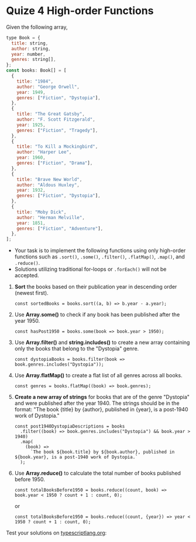 # Quize 4 High-order Functions

Given the following array,

```javascript
type Book = {
  title: string,
  author: string,
  year: number,
  genres: string[],
};
const books: Book[] = [
  {
    title: "1984",
    author: "George Orwell",
    year: 1949,
    genres: ["Fiction", "Dystopia"],
  },
  {
    title: "The Great Gatsby",
    author: "F. Scott Fitzgerald",
    year: 1925,
    genres: ["Fiction", "Tragedy"],
  },
  {
    title: "To Kill a Mockingbird",
    author: "Harper Lee",
    year: 1960,
    genres: ["Fiction", "Drama"],
  },
  {
    title: "Brave New World",
    author: "Aldous Huxley",
    year: 1932,
    genres: ["Fiction", "Dystopia"],
  },
  {
    title: "Moby Dick",
    author: "Herman Melville",
    year: 1851,
    genres: ["Fiction", "Adventure"],
  },
];
```

- Your task is to implement the following functions using only high-order functions such as `.sort()`, `.some()`, `.filter()`, `.flatMap()`, `.map()`, and `.reduce()`.
- Solutions utilizing traditional for-loops or `.forEach()` will not be accepted.

1. **Sort** the books based on their publication year in descending order (newest first).

   ```javacript
   const sortedBooks = books.sort((a, b) => b.year - a.year);
   ```

2. Use **Array.some()** to check if any book has been published after the year 1950.

   ```javacript
   const hasPost1950 = books.some(book => book.year > 1950);
   ```

3. Use **Array.filter()** and **string.includes()** to create a new array containing only the books that belong to the "Dystopia" genre.

   ```javacript
   const dystopiaBooks = books.filter(book => book.genres.includes("Dystopia"));
   ```

4. Use **Array.flatMap()** to create a flat list of all genres across all books.

   ```javacript
   const genres = books.flatMap((book) => book.genres);
   ```

5. **Create a new array of strings** for books that are of the genre "Dystopia" and were published after the year 1940. The strings should be in the format: "The book {title} by {author}, published in {year}, is a post-1940 work of Dystopia."

   ```javacript
   const post1940DystopiaDescriptions = books
     .filter((book) => book.genres.includes("Dystopia") && book.year > 1940)
     .map(
       (book) =>
         `The book ${book.title} by ${book.author}, published in ${book.year}, is a post-1940 work of Dystopia.`
     );
   ```

6. Use **Array.reduce()** to calculate the total number of books published before 1950.

   ```javacript
   const totalBooksBefore1950 = books.reduce((count, book) => book.year < 1950 ? count + 1 : count, 0);

   ```

   or

   ```javacript
   const totalBooksBefore1950 = books.reduce((count, {year}) => year < 1950 ? count + 1 : count, 0);

   ```

Test your solutions on [typescriptlang.org](https://www.typescriptlang.org/play?#code/C4TwDgpgBAQg9nA1lAvFA3gWAFBSsAS2ABsIAuKAZ2ACcCA7AcwBoc8BDAV2AAs4aK1Ok1a4oICOwFR6nALYAjCDVF5GEejQiVBtBowDaAXVEBfANw4AxnHrUoChIh2wnx1FANsM3vIRLkUABEAIwAnAAcACxBqnhQXLz8FEEA4hD86lAA8jQA7hDExLG+4pLS4VFhcWoaWi4GQQBiBFaEtrHBACIg1HBgBOxBJt6mcVhifkSkKQAqPNCpWuzAUKkrlAogJZMJ3HzSzQB0UADKNsCrLcAAXuo07MQAJjvxZVIU4QBMAKw1UOpNNoKI0Wm0CB1mMFZg91E9tiMxGNvBM3v4ZtC4FAANIEIoJKAAWTgVkQ+gUBBoL3+iQOKQAElJIDQoAAZCAQV7xCQfKDhABsAAZ-oD6iDmq12vROkEug85ENEXhkWJUfF0YEgjAHgA3aAAOQgeSgAHV+M8uRx9slggBBZ5wTiUKD0zgAD1I23+PIqYQAzF8RXVgZ4JeDId1esB+oNhnEVXg1VMAiliVsoF1WohLXskod6coFfQiYUdXjSDmfZ8Ij8QkGgQ0w1KZbannr6MBOFo46NREZzEA):
